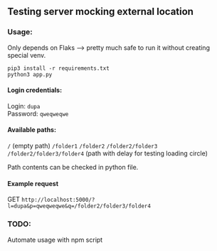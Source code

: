 ## Testing server mocking external location  
  
### Usage:  
Only depends on Flaks --> pretty much safe to run it without creating special venv.  
```
pip3 install -r requirements.txt  
python3 app.py
```
  
#### Login credentials:  
Login: `dupa`  
Password: `qweqweqwe`  
  
#### Available paths:  
`/` (empty path)
`/folder1`
`/folder2`
`/folder2/folder3`
`/folder2/folder3/folder4` (path with delay for testing loading circle)
  
Path contents can be checked in python file.  
  
#### Example request  
GET `http://localhost:5000/?l=dupa&p=qweqweqwe&q=/folder2/folder3/folder4`
  
### TODO:  
Automate usage with npm script  
